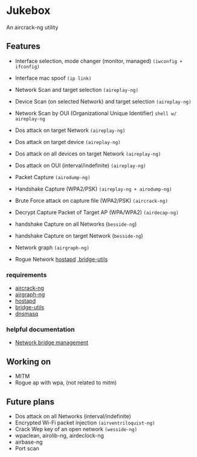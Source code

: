 # Jukebox

An aircrack-ng utility

## Features
- Interface selection, mode changer (monitor, managed) `(iwconfig + ifconfig)`
- Interface mac spoof `(ip link)`
- Network Scan and target selection `(aireplay-ng)`
- Device Scan (on selected Network) and target selection  `(aireplay-ng)`
- Network Scan by OUI (Organizational Unique Identifier) `shell w/ aireplay-ng`


- Dos attack on target Network `(aireplay-ng)`
- Dos attack on target device `(aireplay-ng)`
- Dos attack on all devices on target Network `(aireplay-ng)`
- Dos attack on OUI (interval/indefinite) `(aireplay-ng)`


- Packet Capture `(airodump-ng)`
- Handshake Capture (WPA2/PSK) `(aireplay-ng + airodump-ng)`
- Brute Force attack on capture file (WPA2/PSK) `(aircrack-ng)`
- Decrypt Capture Packet of Target AP (WPA/WPA2) `(airdecap-ng)`


- handshake Capture on all Networks (`besside-ng`) 
- handshake Capture on target Network (`besside-ng`) 

- Network graph `(airgraph-ng)`

- Rogue Network [hostapd](https://wiki.gentoo.org/wiki/Hostapd) ,[bridge-utils](https://archlinux.org/packages/extra/x86_64/bridge-utils/)


### requirements

- [aircrack-ng](https://www.aircrack-ng.org)
- [airgraph-ng](https://www.aircrack-ng.org/doku.php?id=airgraph-ng)
- [hostapd](https://wiki.gentoo.org/wiki/Hostapd)
- [bridge-utils](https://archlinux.org/packages/extra/x86_64/bridge-utils/)
- [dnsmasq](https://wiki.gentoo.org/wiki/Dnsmasq)

### helpful documentation

- [Network bridge management](https://wiki.archlinux.org/title/network_bridge)

## Working on 
- MITM
- Rogue ap with wpa, (not related to mitm)

## Future plans
- Dos attack on all Networks (interval/indefinite) 
- Encrypted Wi-Fi packet injection `(airventriloquist-ng)`
- Crack Wep key of an open network `(wesside-ng)`
- wpaclean, airolib-ng, airdeclock-ng
- airbase-ng
- Port scan





